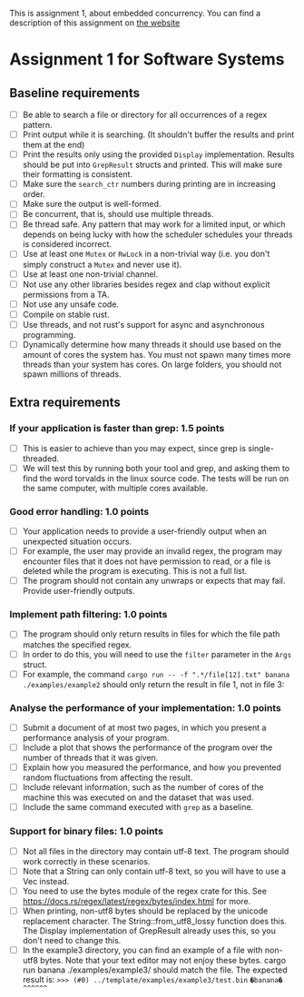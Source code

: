 This is assignment 1, about embedded concurrency. You can find a description of this assignment
on [the website](https://software-fundamentals.pages.ewi.tudelft.nl/software-systems/website/part-1/assignments/concurrency.html)

# Assignment 1 for Software Systems

## Baseline requirements
- [ ] Be able to search a file or directory for all occurrences of a regex pattern.
- [ ] Print output while it is searching. (It shouldn't buffer the results and print them at the end)
- [ ] Print the results only using the provided `Display` implementation. Results should be put into `GrepResult` structs and printed. This will make sure their formatting is consistent.
- [ ] Make sure the `search_ctr` numbers during printing are in increasing order.
- [ ] Make sure the output is well-formed.
- [ ] Be concurrent, that is, should use multiple threads.
- [ ] Be thread safe. Any pattern that may work for a limited input, or which depends on being lucky with how the scheduler schedules your threads is considered incorrect.
- [ ] Use at least one `Mutex` or `RwLock` in a non-trivial way (i.e. you don't simply construct a `Mutex` and never use it).
- [ ] Use at least one non-trivial channel.
- [ ] Not use any other libraries besides regex and clap without explicit permissions from a TA.
- [ ] Not use any unsafe code.
- [ ] Compile on stable rust.
- [ ] Use threads, and not rust's support for async and asynchronous programming.
- [ ] Dynamically determine how many threads it should use based on the amount of cores the system has. You must not spawn many times more threads than your system has cores. On large folders, you should not spawn millions of threads.

## Extra requirements
### If your application is faster than grep: 1.5 points
- [ ] This is easier to achieve than you may expect, since grep is single-threaded.
- [ ] We will test this by running both your tool and grep, and asking them to find the word torvalds in the linux source code. The tests will be run on the same computer, with multiple cores available.
### Good error handling: 1.0 points
- [ ] Your application needs to provide a user-friendly output when an unexpected situation occurs.
- [ ] For example, the user may provide an invalid regex, the program may encounter files that it does not have permission to read, or a file is deleted while the program is executing. This is not a full list.
- [ ] The program should not contain any unwraps or expects that may fail. Provide user-friendly outputs.
### Implement path filtering: 1.0 points
- [ ] The program should only return results in files for which the file path matches the specified regex.
- [ ] In order to do this, you will need to use the `filter` parameter in the `Args` struct.
- [ ] For example, the command `cargo run -- -f ".*/file[12].txt" banana ./examples/example2` should only return the result in file 1, not in file 3:
### Analyse the performance of your implementation: 1.0 points
- [ ] Submit a document of at most two pages, in which you present a performance analysis of your program.
- [ ] Include a plot that shows the performance of the program over the number of threads that it was given.
- [ ] Explain how you measured the performance, and how you prevented random fluctuations from affecting the result.
- [ ] Include relevant information, such as the number of cores of the machine this was executed on and the dataset that was used.
- [ ] Include the same command executed with `grep` as a baseline.
### Support for binary files: 1.0 points
- [ ] Not all files in the directory may contain utf-8 text. The program should work correctly in these scenarios.
- [ ] Note that a String can only contain utf-8 text, so you will have to use a Vec<u8> instead.
- [ ] You need to use the bytes module of the regex crate for this. See https://docs.rs/regex/latest/regex/bytes/index.html for more.
- [ ] When printing, non-utf8 bytes should be replaced by the unicode replacement character. The String::from_utf8_lossy function does this. The Display implementation of GrepResult already uses this, so you don't need to change this.
- [ ] In the example3 directory, you can find an example of a file with non-utf8 bytes. Note that your text editor may not enjoy these bytes. cargo run banana ./examples/example3/ should match the file. The expected result is:
`>>> (#0) ../template/examples/example3/test.bin`
`�banana�`
` ^^^^^^`
